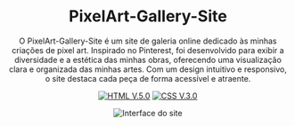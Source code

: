 <div align="center">

# PixelArt-Gallery-Site

 O PixelArt-Gallery-Site é um site de galeria online dedicado às minhas criações de pixel art. Inspirado no Pinterest, foi desenvolvido para exibir a diversidade e a estética das minhas obras, oferecendo uma visualização clara e organizada das minhas artes. Com um design intuitivo e responsivo, o site destaca cada peça de forma acessível e atraente.

[![HTML V.5.0](https://img.shields.io/badge/HTML-E34F26?style=for-the-badge&logo=html5&logoColor=white)](https://developer.mozilla.org/en-US/docs/Web/HTML)
[![CSS V.3.0](https://img.shields.io/badge/CSS-1572B6?style=for-the-badge&logo=css3&logoColor=white)](https://developer.mozilla.org/en-US/docs/Web/CSS)

![Interface do site](img/interface.gif)
</div>
